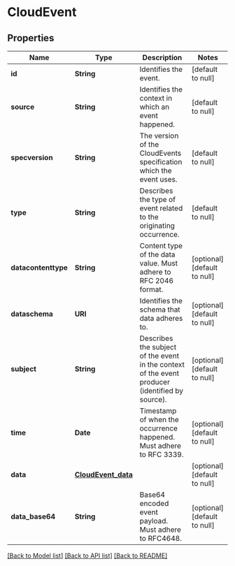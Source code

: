# CloudEvent
## Properties

| Name | Type | Description | Notes |
|------------ | ------------- | ------------- | -------------|
| **id** | **String** | Identifies the event. | [default to null] |
| **source** | **String** | Identifies the context in which an event happened. | [default to null] |
| **specversion** | **String** | The version of the CloudEvents specification which the event uses. | [default to null] |
| **type** | **String** | Describes the type of event related to the originating occurrence. | [default to null] |
| **datacontenttype** | **String** | Content type of the data value. Must adhere to RFC 2046 format. | [optional] [default to null] |
| **dataschema** | **URI** | Identifies the schema that data adheres to. | [optional] [default to null] |
| **subject** | **String** | Describes the subject of the event in the context of the event producer (identified by source). | [optional] [default to null] |
| **time** | **Date** | Timestamp of when the occurrence happened. Must adhere to RFC 3339. | [optional] [default to null] |
| **data** | [**CloudEvent_data**](CloudEvent_data.md) |  | [optional] [default to null] |
| **data\_base64** | **String** | Base64 encoded event payload. Must adhere to RFC4648. | [optional] [default to null] |

[[Back to Model list]](../README.md#documentation-for-models) [[Back to API list]](../README.md#documentation-for-api-endpoints) [[Back to README]](../README.md)

